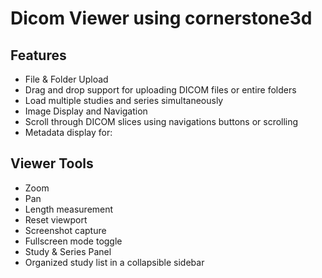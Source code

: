 # Dicom Viewer using cornerstone3d

## Features
*  File & Folder Upload
* Drag and drop support for uploading DICOM files or entire folders
* Load multiple studies and series simultaneously
* Image Display and Navigation
* Scroll through DICOM slices using navigations buttons or scrolling
* Metadata display for:

## Viewer Tools
* Zoom
* Pan
* Length measurement
* Reset viewport
* Screenshot capture
* Fullscreen mode toggle
* Study & Series Panel
* Organized study list in a collapsible sidebar

